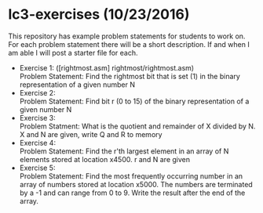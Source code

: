 # lc3-exercises (10/23/2016)
This repository has example problem statements for students to work on. For each problem statement there will be a short description. If and when I am able I will post a starter file for each.
* Exercise 1: ([rightmost.asm] rightmost/rightmost.asm)  
Problem Statement: Find the rightmost bit that is set (1) in the binary representation of a given number N  
* Exercise 2:  
Problem Statement: Find bit r (0 to 15) of the binary representation of a given number N  
* Exercise 3:  
Problem Statment: What is the quotient and remainder of X divided by N. X and N are given, write Q and R to memory  
* Exercise 4:  
Problem Statement: Find the r'th largest element in an array of N elements stored at location x4500. r and N are given  
* Exercise 5:  
Problem Statement: Find the most frequently occurring number in an array of numbers stored at location x5000. The numbers are terminated by a -1 and can range from 0 to 9. Write the result after the end of the array. 
